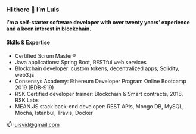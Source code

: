 ### Hi there 👋 I’m Luis

**I’m a self-starter software developer with over twenty years’ experience and a keen interest in blockchain.**

#### Skills & Expertise ####

* Certified Scrum Master®
* Java applications: Spring Boot, RESTful web services
* Blockchain developer: custom tokens, decentralized apps, Solidity, web3.js 
* Consensys Academy: Ethereum Developer Program Online Bootcamp 2019 (BDB-S19)
* RSK Certified developer trainer: Blockchain & Smart contracts, 2018, RSK Labs
* MEAN.JS stack back-end developer: REST APIs, Mongo DB, MySQL, Mocha, Istanbul, Travis, Docker

📫 luisvid@gmail.com

<!--
**luisvid/luisvid** is a ✨ _special_ ✨ repository because its `README.md` (this file) appears on your GitHub profile.

Here are some ideas to get you started:

- 🔭 I’m currently working on ...
- 🌱 I’m currently learning ...
- 👯 I’m looking to collaborate on ...
- 🤔 I’m looking for help with ...
- 💬 Ask me about ...
- 📫 How to reach me: ...
- 😄 Pronouns: ...
- ⚡ Fun fact: ...
-->
